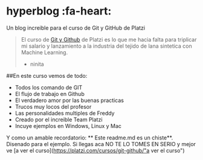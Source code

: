 # hyperblog :fa-heart:
Un blog increible para el curso de Git y GitHub de Platzi
> El curso de [Git y Github](https://platzi.com/cursos/git-github/ "Git y Github") de Platzi es lo que me hacia falta para triplicar mi salario y lanzamiento a la industria del tejido de lana sintetica con Machine Learning.
> - ninita

##En este curso vemos de todo:
- Todos los comando de GIT
- El flujo de trabajo en Github
- El verdadero amor por las buenas practicas
- Trucos muy locos del profesor
- Las personalidades multiples de Freddy
- Creado por el increible Team Platzi
- Incuye ejemplos en Windows, Linux y Mac



Y como un amable recordatorio: ** Este readme.md es un chiste**. Disenado para el ejemplo. Si llegas aca NO TE LO TOMES EN SERIO y mejor ve [a ver el curso](https://platzi.com/cursos/git-github/"a ver el curso") 
